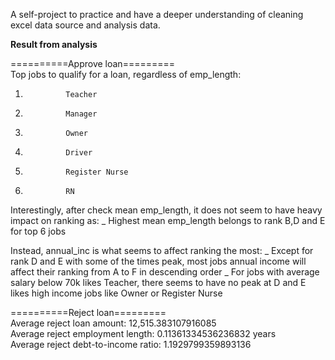 A self-project to practice and have a deeper understanding of cleaning excel data source and analysis data.

**Result from analysis**

==========Approve loan========= <br />
Top jobs to qualify for a loan, regardless of emp_length:
1)				Teacher
2) 				Manager
3)				Owner
4)				Driver
5)				Register Nurse
6) 				RN

Interestingly, after check mean emp_length, it does not seem to have heavy impact on ranking as:
_ Highest mean emp_length belongs to rank B,D and E for top 6 jobs

Instead, annual_inc is what seems to affect ranking the most:
_ Except for rank D and E with some of the times peak, most jobs annual income will affect their ranking from A to F in descending order
_ For jobs with average salary below 70k likes Teacher, there seems to have no peak at D and E likes high income jobs like Owner or Register Nurse

==========Reject loan========= <br />
Average reject loan amount: 12,515.383107916085 <br />
Average reject employment length: 0.11361334536236832 years <br />
Average reject debt-to-income ratio: 1.1929799359893136 <br /><br />


